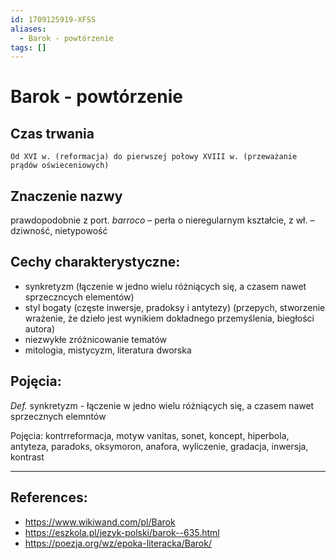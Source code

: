 ```yaml
---
id: 1709125919-XFSS
aliases:
  - Barok - powtórzenie
tags: []
---
```

# Barok - powtórzenie
## Czas trwania
	Od XVI w. (reformacja) do pierwszej połowy XVIII w. (przeważanie prądów oświeceniowych) 
## Znaczenie nazwy
prawdopodobnie z port. _barroco_ – perła o nieregularnym kształcie, z wł. – dziwność, nietypowość

## Cechy charakterystyczne:
- synkretyzm (łączenie w jedno wielu różniących się, a czasem nawet sprzeczncych elementów)
- styl bogaty (częste inwersje, pradoksy i antytezy) (przepych, stworzenie wrażenie, że dzieło jest wynikiem dokładnego przemyślenia, biegłości autora)
- niezwykłe zróżnicowanie tematów 
- mitologia, mistycyzm, literatura dworska

## Pojęcia:

_Def._ synkretyzm - łączenie w jedno wielu różniących się, a czasem nawet sprzecznych elemntów  

Pojęcia: kontrreformacja, motyw vanitas, sonet, koncept, hiperbola, antyteza, paradoks, oksymoron, anafora, wyliczenie, gradacja, inwersja, kontrast

---

## References:

- https://www.wikiwand.com/pl/Barok
- https://eszkola.pl/jezyk-polski/barok--635.html
- https://poezja.org/wz/epoka-literacka/Barok/
